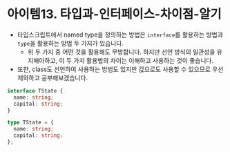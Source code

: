 # 아이템13. 타입과-인터페이스-차이점-알기

- 타입스크립트에서 named type을 정의하는 방법은 `interface`를 활용하는 방법과 `type`을 활용하는 방법 두 가지가 있습니다.
  - 위 두 가지 중 어떤 것을 활용해도 무방합니다. 하지만 선언 방식의 일관성을 유지해아하고, 이 두 가지 활용법의 차이는 이해하고 사용하는 것이 좋습니다.
- 또한, class도 선언하여 사용하는 방법도 있지만 값으로도 사용할 수 있으므로 우선 제와하고 공부해보겠습니다.

```typescript
interface TState {
  name: string;
  capital: string;
}

type TState = {
  name: string;
  capital: string;
};
```
